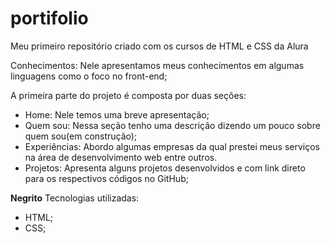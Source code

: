 # portifolio
Meu primeiro repositório criado com os cursos de HTML e CSS da Alura


Conhecimentos: Nele apresentamos meus conhecimentos em algumas linguagens como o foco no front-end;

A primeira parte do projeto é composta por duas seções:

- Home: Nele temos uma breve apresentação;
- Quem sou: Nessa seção tenho uma descrição dizendo um pouco sobre quem sou(em construção);
- Experiências: Abordo algumas empresas da qual prestei meus serviços na área de desenvolvimento web entre outros.
- Projetos: Apresenta alguns projetos desenvolvidos e com link direto para os respectivos códigos no GitHub;

__Negrito__ Tecnologias utilizadas:

- HTML;
- CSS;

